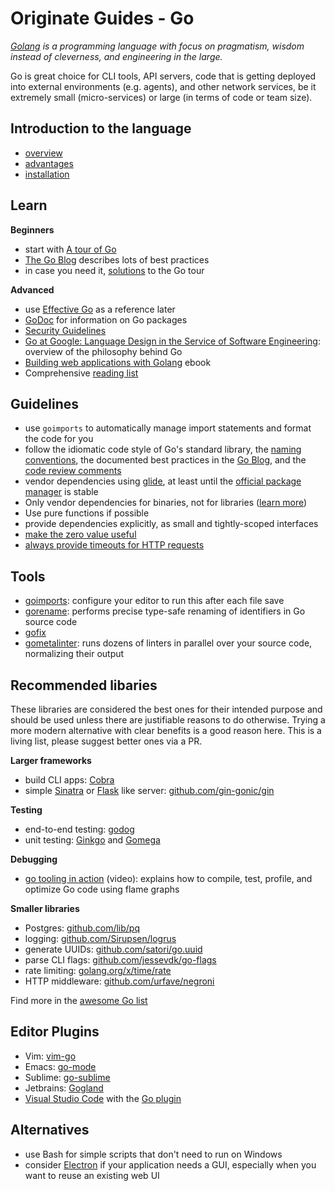 # Originate Guides - Go

*[Golang](https://golang.org/) is a programming language
with focus on pragmatism, wisdom instead of cleverness,
and engineering in the large.*

Go is great choice for CLI tools, API servers,
code that is getting deployed into external environments (e.g. agents),
and other network services,
be it extremely small (micro-services) or large (in terms of code or team size).


## Introduction to the language

* [overview](overview.md)
* [advantages](advantages.md)
* [installation](install.md)


## Learn

__Beginners__
* start with [A tour of Go](https://tour.golang.org/welcome/1)
* [The Go Blog](https://blog.golang.org) describes lots of best practices
* in case you need it, [solutions](https://github.com/golang/tour/tree/master/solutions) to the Go tour

__Advanced__
* use [Effective Go](https://golang.org/doc/effective_go.html) as a reference later
* [GoDoc](https://godoc.org) for information on Go packages
* [Security Guidelines](https://www.gitbook.com/book/checkmarx/go-scp/details)
* [Go at Google: Language Design in the Service of Software Engineering](https://talks.golang.org/2012/splash.article):
  overview of the philosophy behind Go
* [Building web applications with Golang](https://github.com/astaxie/build-web-application-with-golang) ebook
* Comprehensive [reading list](https://github.com/enocom/gopher-reading-list)


## Guidelines

* use `goimports` to automatically manage import statements and format the code for you
* follow the idiomatic code style of Go's standard library,
  the [naming conventions](https://talks.golang.org/2014/names.slide),
  the documented best practices in the [Go Blog](https://blog.golang.org),
  and the [code review comments](https://github.com/golang/go/wiki/CodeReviewComments)
* vendor dependencies using [glide](https://github.com/Masterminds/glide),
  at least until the [official package manager](https://github.com/golang/dep)
  is stable
* Only vendor dependencies for binaries, not for libraries ([learn more](vendoring.md))
* Use pure functions if possible
* provide dependencies explicitly, as small and tightly-scoped interfaces
* [make the zero value useful](zero-value.md)
* [always provide timeouts for HTTP requests](http-client.md)


## Tools

* [goimports](https://godoc.org/golang.org/x/tools/cmd/goimports):
  configure your editor to run this after each file save
* [gorename](https://godoc.org/golang.org/x/tools/cmd/gorename):
  performs precise type-safe renaming of identifiers in Go source code
* [gofix](https://blog.golang.org/introducing-gofix)
* [gometalinter](https://github.com/alecthomas/gometalinter):
  runs dozens of linters in parallel over your source code,
  normalizing their output


## Recommended libaries

These libraries are considered the best ones for their intended purpose
and should be used unless there are justifiable reasons to do otherwise.
Trying a more modern alternative with clear benefits is a good reason here.
This is a living list, please suggest better ones via a PR.

__Larger frameworks__
* build CLI apps: [Cobra](https://github.com/spf13/cobra)
* simple [Sinatra](http://www.sinatrarb.com) or [Flask](http://flask.pocoo.org) like server:
  [github.com/gin-gonic/gin](https://github.com/gin-gonic/gin)

__Testing__
* end-to-end testing: [godog](https://github.com/DATA-DOG/godog)
* unit testing: [Ginkgo](https://github.com/onsi/ginkgo) and [Gomega](https://onsi.github.io/gomega/)

__Debugging__
* [go tooling in action](https://youtu.be/uBjoTxosSys) (video):
  explains how to compile, test, profile, and optimize Go code using flame graphs

__Smaller libraries__
* Postgres: [github.com/lib/pq](https://github.com/lib/pq)
* logging: [github.com/Sirupsen/logrus](https://github.com/Sirupsen/logrus)
* generate UUIDs: [github.com/satori/go.uuid](https://github.com/satori/go.uuid)
* parse CLI flags: [github.com/jessevdk/go-flags](https://github.com/jessevdk/go-flags)
* rate limiting: [golang.org/x/time/rate](https://golang.org/x/time/rate)
* HTTP middleware: [github.com/urfave/negroni](https://github.com/urfave/negroni)

Find more in the [awesome Go list](https://github.com/avelino/awesome-go)


## Editor Plugins

* Vim: [vim-go](https://github.com/fatih/vim-go)
* Emacs: [go-mode](https://github.com/dominikh/go-mode.el)
* Sublime: [go-sublime](https://packagecontrol.io/packages/GoSublime)
* Jetbrains: [Gogland](https://www.jetbrains.com/go)
* [Visual Studio Code](https://code.visualstudio.com) with the [Go plugin](https://marketplace.visualstudio.com/items?itemName=lukehoban.Go)


## Alternatives

* use Bash for simple scripts that don't need to run on Windows
* consider [Electron](https://electron.atom.io) if your application needs a GUI,
  especially when you want to reuse an existing web UI
